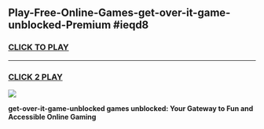 
## Play-Free-Online-Games-get-over-it-game-unblocked-Premium #ieqd8
<h3>
<a href="https://premium.freeplayer.one?title=get-over-it-game-unblocked&ref=8M">CLICK TO PLAY</a></h3>
<hr>

<h3>
<a href="https://premium.freeplayer.one?title=get-over-it-game-unblocked&ref=8M">CLICK 2 PLAY</a>
  
</h3>

<a href="https://premium.freeplayer.one?title=get-over-it-game-unblocked&ref=8M"><img src="https://clearcache.store/games.png"></a>


**get-over-it-game-unblocked games unblocked: Your Gateway to Fun and Accessible Online Gaming**
